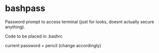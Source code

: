 # bashpass
Password prompt to access terminal (just for looks, doesnt actually secure anything).  

Code to be placed in .bashrc  

current password = pencil (change accordingly)  



